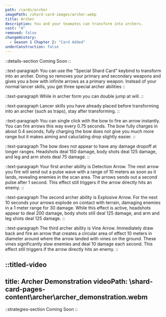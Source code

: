```yaml
---
path: /cards/archer
imagePath: /shard-card-images/archer.webp
title: Archer
description: You and your teamates can transform into archers.
cost: "4"
removed: false
changeHistory:
  - Season 1 Chapter 2: "Card Added"
underConstruction: false
---
```

::details-section
Coming Soon
::

::text-paragraph
You can use the "Special Shard Card" keybind to transform into an archer. Doing so removes your primary and secondary weapons and gives you a bow with infinite arrows as a primary weapon. Instead of your normal lancer skills, you get three special archer abilities
::

::text-paragraph
While in archer form you can double jump at will.
::

::text-paragraph
Lancer skills you have already placed before transforming into an archer (such as traps), stay after transforming.
::

::text-paragraph
You can single click with the bow to fire an arrow instantly. You can fire arrows this way every 0.75 seconds. The bow fully charges in about 0.4 seconds, fully charging the bow does not give you much more range but it makes aiming and caluclating drop slightly easier.
::

::text-paragraph
The bow does not appear to have any damage dropoff at longer ranges. Headshots deal 150 damage, body shots deal 125 damage, and leg and arm shots deal 75 damage.
::

::text-paragraph
Your first archer ability is Detection Arrow. The next arrow you fire will send out a pulse wave with a range of 10 meters as soon as it lands, revealing enemies in the scan area. The arrows sends out a second pulse after 1 second.  This effect still triggers if the arrow directly hits an enemy.
::

::text-paragraph
The second archer ability is Explosive Arrow. For the next 10 seconds your arrows explode on contact with terrain, damaging enemies in a 1 meter range for 30 damage. While this effect is active, headshots appear to deal 200 damage, body shots still deal 125 damage, and arm and leg shots deal 125 damage.
::

::text-paragraph
The third archer ability is Vine Arrow. Immediately draw back and fire an arrow that creates a circular area of effect 10 meters in diameter around where the arrow landed with vines on the ground. These vines significantly slow enemies and deal 10 damage each second. This effect still triggers if the arrow directly hits an enemy.
::


::titled-video
---
title: Archer Demonstration
videoPath: \shard-card-pages-content\archer\archer_demonstration.webm
--

::strategies-section
Coming Soon
::
